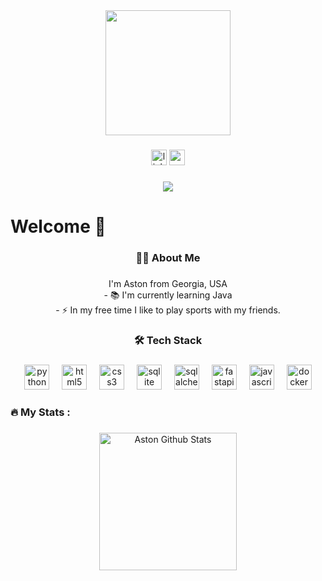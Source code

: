 <div align="center">
  <img height="200" src="https://capsule-render.vercel.app/api?type=rounded&height=150&color=0077B6&text=Aston%20Evans&fontSize=65&textBg=false&animation=fadeIn&reversal=true&fontAlign=50&descAlignY=60&descAlign=60&section=header&fontColor=FFF"  />
</div>

###

<div align="center">
  <img src="https://img.shields.io/static/v1?message=LinkedIn&logo=linkedin&label=&color=0077B5&logoColor=white&labelColor=&style=for-the-badge" height="25" alt="linkedin logo"  />
  <img src="https://img.shields.io/static/v1?message=Gmail&logo=gmail&label=&color=D14836&logoColor=white&labelColor=&style=for-the-badge" height="25" alt="gmail logo"  />
</div>

###

<div align="center">
  <img src="https://visitor-badge.laobi.icu/badge?page_id=aston-evans.aston-evans&"  />
</div>

###

<h1 align="left">Welcome 👋</h1>

###

<h3 align="center">👩‍💻  About Me</h3>

###

<p align="center">I'm Aston from Georgia, USA<br>- 📚 I'm currently learning Java<br>- ⚡ In my free time I like to play sports with my friends. </p>

###

<h3 align="center">🛠 Tech Stack</h3>

###

<div align="center">
  <img src="https://cdn.jsdelivr.net/gh/devicons/devicon/icons/python/python-original.svg" height="40" alt="python logo"  />
  <img width="12" />
  <img src="https://cdn.jsdelivr.net/gh/devicons/devicon/icons/html5/html5-original.svg" height="40" alt="html5 logo"  />
  <img width="12" />
  <img src="https://cdn.jsdelivr.net/gh/devicons/devicon/icons/css3/css3-original.svg" height="40" alt="css3 logo"  />
  <img width="12" />
  <img src="https://cdn.jsdelivr.net/gh/devicons/devicon/icons/sqlite/sqlite-original.svg" height="40" alt="sqlite logo"  />
  <img width="12" />
  <img src="https://cdn.jsdelivr.net/gh/devicons/devicon/icons/sqlalchemy/sqlalchemy-original.svg" height="40" alt="sqlalchemy logo"  />
  <img width="12" />
  <img src="https://cdn.jsdelivr.net/gh/devicons/devicon/icons/fastapi/fastapi-original.svg" height="40" alt="fastapi logo"  />
  <img width="12" />
  <img src="https://cdn.jsdelivr.net/gh/devicons/devicon/icons/javascript/javascript-original.svg" height="40" alt="javascript logo"  />
  <img width="12" />
  <img src="https://cdn.jsdelivr.net/gh/devicons/devicon/icons/docker/docker-plain-wordmark.svg" height="40" alt="docker logo"  />
</div>

###

<h3 align="left">🔥   My Stats :</h3>

###
<div align="center">
<!--<table style="background-color: black; color: white; border: none; border-radius: 15px; overflow: hidden;">
  <thead>
    <tr>
      <th colspan="8" align="center" style="color: white;">Frontend</th>
    </tr>
  </thead>
  <tbody>
    <tr>
      <td align="center">
        HTML<br>
        <a href="https://www.svgrepo.com/svg/353884/html-5">
          <img src="https://www.svgrepo.com/svg/353884/html-5" alt="HTML Logo">
        </a>
      </td>
    </tr>
  </tbody>-->
<div align="center">
  <img src="https://streak-stats.demolab.com?user=aston-evans&locale=en&mode=daily&theme=dark&hide_border=false&border_radius=5&order=3" height="220" alt="Aston Github Stats"  />
</div>

###
